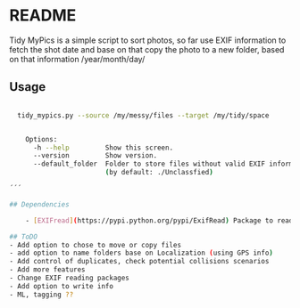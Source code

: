 # README

Tidy MyPics is a simple script to sort photos, so far  use  EXIF information to fetch the shot date and base on that copy the photo to a new folder, based on that information  /year/month/day/

## Usage

```bash

  tidy_mypics.py --source /my/messy/files --target /my/tidy/space


    Options:
      -h --help         Show this screen.
      --version         Show version.
      --default_folder  Folder to store files without valid EXIF information
                        (by default: ./Unclassfied)

´´´

## Dependencies

    - [EXIFread](https://pypi.python.org/pypi/ExifRead) Package to read Exif information

## ToDO
- Add option to chose to move or copy files
- add option to name folders base on Localization (using GPS info)
- Add control of duplicates, check potential collisions scenarios
- Add more features
- Change EXIF reading packages
- Add option to write info
- ML, tagging ??
